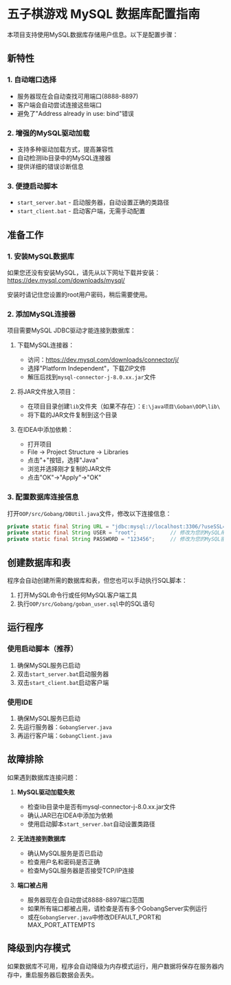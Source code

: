 # 五子棋游戏 MySQL 数据库配置指南

本项目支持使用MySQL数据库存储用户信息。以下是配置步骤：

## 新特性

### 1. 自动端口选择
- 服务器现在会自动查找可用端口(8888-8897)
- 客户端会自动尝试连接这些端口
- 避免了"Address already in use: bind"错误

### 2. 增强的MySQL驱动加载
- 支持多种驱动加载方式，提高兼容性
- 自动检测lib目录中的MySQL连接器
- 提供详细的错误诊断信息

### 3. 便捷启动脚本
- `start_server.bat` - 启动服务器，自动设置正确的类路径
- `start_client.bat` - 启动客户端，无需手动配置

## 准备工作

### 1. 安装MySQL数据库

如果您还没有安装MySQL，请先从以下网址下载并安装：
https://dev.mysql.com/downloads/mysql/

安装时请记住您设置的root用户密码，稍后需要使用。

### 2. 添加MySQL连接器

项目需要MySQL JDBC驱动才能连接到数据库：

1. 下载MySQL连接器：
   - 访问：https://dev.mysql.com/downloads/connector/j/
   - 选择"Platform Independent"，下载ZIP文件
   - 解压后找到`mysql-connector-j-8.0.xx.jar`文件

2. 将JAR文件放入项目：
   - 在项目目录创建`lib`文件夹（如果不存在）：`E:\java项目\Goban\OOP\lib\`
   - 将下载的JAR文件复制到这个目录

3. 在IDEA中添加依赖：
   - 打开项目
   - File → Project Structure → Libraries
   - 点击"+"按钮，选择"Java"
   - 浏览并选择刚才复制的JAR文件
   - 点击"OK"→"Apply"→"OK"

### 3. 配置数据库连接信息

打开`OOP/src/Gobang/DBUtil.java`文件，修改以下连接信息：

```java
private static final String URL = "jdbc:mysql://localhost:3306/?useSSL=false&serverTimezone=UTC&allowPublicKeyRetrieval=true";
private static final String USER = "root";           // 修改为您的MySQL用户名
private static final String PASSWORD = "123456";     // 修改为您的MySQL密码
```

## 创建数据库和表

程序会自动创建所需的数据库和表，但您也可以手动执行SQL脚本：

1. 打开MySQL命令行或任何MySQL客户端工具
2. 执行`OOP/src/Gobang/goban_user.sql`中的SQL语句

## 运行程序

### 使用启动脚本（推荐）

1. 确保MySQL服务已启动
2. 双击`start_server.bat`启动服务器
3. 双击`start_client.bat`启动客户端

### 使用IDE

1. 确保MySQL服务已启动
2. 先运行服务器：`GobangServer.java`
3. 再运行客户端：`GobangClient.java`

## 故障排除

如果遇到数据库连接问题：

1. **MySQL驱动加载失败**
   - 检查lib目录中是否有mysql-connector-j-8.0.xx.jar文件
   - 确认JAR已在IDEA中添加为依赖
   - 使用启动脚本`start_server.bat`自动设置类路径

2. **无法连接到数据库**
   - 确认MySQL服务是否已启动
   - 检查用户名和密码是否正确
   - 检查MySQL服务器是否接受TCP/IP连接

3. **端口被占用**
   - 服务器现在会自动尝试8888-8897端口范围
   - 如果所有端口都被占用，请检查是否有多个GobangServer实例运行
   - 或在`GobangServer.java`中修改DEFAULT_PORT和MAX_PORT_ATTEMPTS

## 降级到内存模式

如果数据库不可用，程序会自动降级为内存模式运行，用户数据将保存在服务器内存中，重启服务器后数据会丢失。 